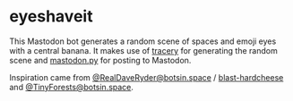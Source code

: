# eyeshaveit

This Mastodon bot generates a random scene of spaces and emoji eyes with a central banana. It makes use of [tracery](https://github.com/aparrish/pytracery) for generating the random scene and [mastodon.py](https://mastodonpy.readthedocs.io/) for posting to Mastodon.

Inspiration came from [@RealDaveRyder@botsin.space](https://botsin.space/@RealDaveRyder) / [blast-hardcheese](https://github.com/Lana-chan/blast-hardcheese) and [@TinyForests@botsin.space](https://botsin.space/@TinyForests).

